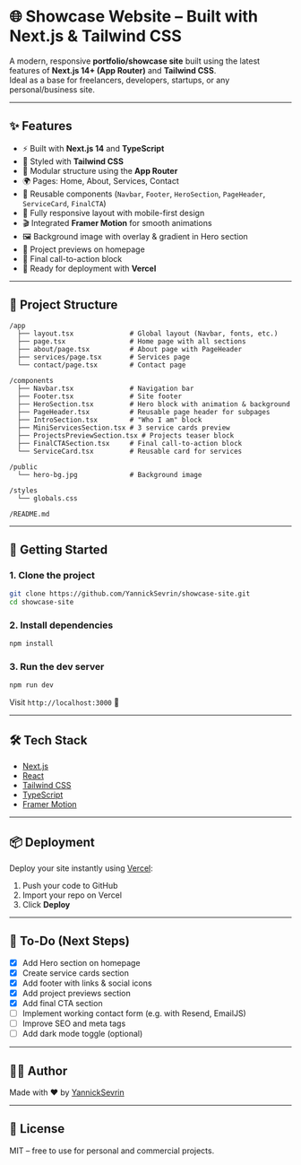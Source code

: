 # 🌐 Showcase Website – Built with Next.js & Tailwind CSS

A modern, responsive **portfolio/showcase site** built using the latest features of **Next.js 14+ (App Router)** and **Tailwind CSS**.  
Ideal as a base for freelancers, developers, startups, or any personal/business site.

---

## ✨ Features

- ⚡ Built with **Next.js 14** and **TypeScript**
- 🎨 Styled with **Tailwind CSS**
- 🧩 Modular structure using the **App Router**
- 🌍 Pages: Home, About, Services, Contact
- 🧠 Reusable components (`Navbar`, `Footer`, `HeroSection`, `PageHeader`, `ServiceCard`, `FinalCTA`)
- 📱 Fully responsive layout with mobile-first design
- 🎬 Integrated **Framer Motion** for smooth animations
- 🖼️ Background image with overlay & gradient in Hero section
- 🧱 Project previews on homepage
- 📣 Final call-to-action block
- 🚀 Ready for deployment with **Vercel**

---

## 📁 Project Structure

```
/app
  ├── layout.tsx              # Global layout (Navbar, fonts, etc.)
  ├── page.tsx                # Home page with all sections
  ├── about/page.tsx          # About page with PageHeader
  ├── services/page.tsx       # Services page
  └── contact/page.tsx        # Contact page

/components
  ├── Navbar.tsx              # Navigation bar
  ├── Footer.tsx              # Site footer
  ├── HeroSection.tsx         # Hero block with animation & background
  ├── PageHeader.tsx          # Reusable page header for subpages
  ├── IntroSection.tsx        # "Who I am" block
  ├── MiniServicesSection.tsx # 3 service cards preview
  ├── ProjectsPreviewSection.tsx # Projects teaser block
  ├── FinalCTASection.tsx     # Final call-to-action block
  └── ServiceCard.tsx         # Reusable card for services

/public
  └── hero-bg.jpg             # Background image

/styles
  └── globals.css

/README.md
```

---

## 🚀 Getting Started

### 1. Clone the project

```bash
git clone https://github.com/YannickSevrin/showcase-site.git
cd showcase-site
```

### 2. Install dependencies

```bash
npm install
```

### 3. Run the dev server

```bash
npm run dev
```

Visit `http://localhost:3000` 🚀

---

## 🛠 Tech Stack

- [Next.js](https://nextjs.org/)
- [React](https://react.dev/)
- [Tailwind CSS](https://tailwindcss.com/)
- [TypeScript](https://www.typescriptlang.org/)
- [Framer Motion](https://www.framer.com/motion/)

---

## 📦 Deployment

Deploy your site instantly using [Vercel](https://vercel.com/):

1. Push your code to GitHub
2. Import your repo on Vercel
3. Click **Deploy**

---

## 📌 To-Do (Next Steps)

- [x] Add Hero section on homepage
- [x] Create service cards section
- [x] Add footer with links & social icons
- [x] Add project previews section
- [x] Add final CTA section
- [ ] Implement working contact form (e.g. with Resend, EmailJS)
- [ ] Improve SEO and meta tags
- [ ] Add dark mode toggle (optional)

---

## 🧑‍💻 Author

Made with ❤️ by [YannickSevrin](https://github.com/YannickSevrin)

---

## 📄 License

MIT – free to use for personal and commercial projects.
